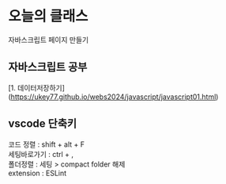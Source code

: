 # 오늘의 클래스

자바스크립트 페이지 만들기

## 자바스크립트 공부
[1. 데이터저장하기] (https://ukey77.github.io/webs2024/javascript/javascript01.html)

## vscode 단축키
코드 정렬 : shift + alt + F   
세팅바로가기 : ctrl + ,   
폴더정렬 : 세팅 > compact folder 해제   
extension : ESLint   